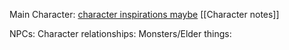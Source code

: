 Main Character: [character inspirations maybe](https://docs.google.com/document/d/146MyPiarj5LEfCzZJPay1swWdVd4ceN0Gk0x-V0whgw/edit?usp=sharing)
[[Character notes]]

NPCs:
Character relationships:
Monsters/Elder things: